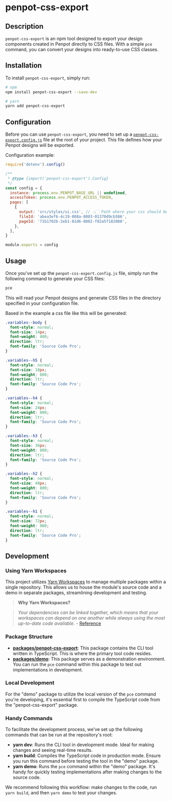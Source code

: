 # penpot-css-export

## Description

`penpot-css-export` is an npm tool designed to export your design components created in Penpot directly to CSS files. With a simple `pce` command, you can convert your designs into ready-to-use CSS classes.

## Installation

To install `penpot-css-export`, simply run:

```bash
# npm
npm install penpot-css-export --save-dev

# yarn
yarn add penpot-css-export
```

## Configuration

Before you can use `penpot-css-export`, you need to set up a [`penpot-css-export.config.js`](./packages/demo/penpot-css-export.config.js) file at the root of your project. This file defines how your Penpot designs will be exported.

Configuration example:

```js
require('dotenv').config()

/**
 * @type {import('penpot-css-export').Config}
 */
const config = {
  instance: process.env.PENPOT_BASE_URL || undefined,
  accessToken: process.env.PENPOT_ACCESS_TOKEN,
  pages: [
    {
      output: 'src/styles/ui.css', // 👈🏻 Path where your css should be generated.
      fileId: 'abea3ef6-4c19-808a-8003-01370d9cb586',
      pageId: '71b1702b-2eb1-81d6-8002-f82a5f182088',
    },
  ],
}

module.exports = config
```

## Usage

Once you've set up the `penpot-css-export.config.js` file, simply run the following command to generate your CSS files:

```bash
pce
```

This will read your Penpot designs and generate CSS files in the directory specified in your configuration file.

Based in the example a css file like this will be generated:

```css
.variables--body {
  font-style: normal;
  font-size: 14px;
  font-weight: 400;
  direction: ltr;
  font-family: 'Source Code Pro';
}

.variables--h5 {
  font-style: normal;
  font-size: 18px;
  font-weight: 800;
  direction: ltr;
  font-family: 'Source Code Pro';
}

.variables--h4 {
  font-style: normal;
  font-size: 24px;
  font-weight: 800;
  direction: ltr;
  font-family: 'Source Code Pro';
}

.variables--h3 {
  font-style: normal;
  font-size: 36px;
  font-weight: 800;
  direction: ltr;
  font-family: 'Source Code Pro';
}

.variables--h2 {
  font-style: normal;
  font-size: 48px;
  font-weight: 800;
  direction: ltr;
  font-family: 'Source Code Pro';
}

.variables--h1 {
  font-style: normal;
  font-size: 72px;
  font-weight: 900;
  direction: ltr;
  font-family: 'Source Code Pro';
}
```

## Development

### Using Yarn Workspaces

This project utilizes [Yarn Workspaces](https://classic.yarnpkg.com/lang/en/docs/workspaces/) to manage multiple packages within a single repository. This allows us to house the module's source code and a demo in separate packages, streamlining development and testing.

> **Why Yarn Workspaces?**

> _Your dependencies can be linked together, which means that your workspaces can depend on one another while always using the most up-to-date code available._ - [Reference](https://classic.yarnpkg.com/lang/en/docs/workspaces/#toc-why-would-you-want-to-do-this)

### Package Structure

- [**packages/penpot-css-export**](./packages/penpot-css-export/): This package contains the CLI tool written in TypeScript. This is where the primary tool code resides.
- [**packages/demo**](./packages/demo/): This package serves as a demonstration environment. You can run the `pce` command within this package to test out implementations in development.

### Local Development

For the "demo" package to utilize the local version of the `pce` command you're developing, it's essential first to compile the TypeScript code from the "penpot-css-export" package.

### Handy Commands

To facilitate the development process, we've set up the following commands that can be run at the repository's root:

- **yarn dev**: Runs the CLI tool in development mode. Ideal for making changes and seeing real-time results.
- **yarn build**: Compiles the TypeScript code in production mode. Ensure you run this command before testing the tool in the "demo" package.
- **yarn demo**: Runs the `pce` command within the "demo" package. It's handy for quickly testing implementations after making changes to the source code.

We recommend following this workflow: make changes to the code, run `yarn build`, and then `yarn demo` to test your changes.
